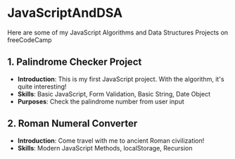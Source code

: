 # JavaScriptAndDSA
Here are some of my JavaScript Algorithms and Data Structures Projects on freeCodeCamp

## 1. Palindrome Checker Project
- **Introduction**: This is my first JavaScript project. With the algorithm, it's quite interesting!
- **Skills**: Basic JavaScript, Form Validation, Basic String, Date Object
- **Purposes**: Check the palindrome number from user input

## 2. Roman Numeral Converter
- **Introduction**: Come travel with me to ancient Roman civilization!
- **Skills**: Modern JavaScript Methods, localStorage, Recursion